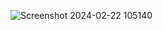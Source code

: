 ![Screenshot 2024-02-22 105140](https://github.com/user-attachments/assets/4e906423-ffd3-4856-9408-932624cec4d1)
